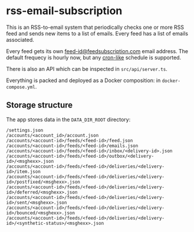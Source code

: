 # rss-email-subscription

This is an RSS-to-email system that periodically checks one or more RSS feed and sends new items to a list of emails. Every feed has a list of emails associated.

Every feed gets its own feed-id@feedsubscription.com email address. The default frequecy is hourly now, but any [cron-like][0] schedule is supported.

[0]: https://github.com/node-cron/node-cron#cron-syntax

There is also an API which can be inspected in `src/api/server.ts`.

Everything is packed and deployed as a Docker composition: in
`docker-compose.yml`.

## Storage structure

The app stores data in the `DATA_DIR_ROOT` directory:

```
/settings.json
/accounts/<account_id>/account.json
/accounts/<account-id>/feeds/<feed-id>/feed.json
/accounts/<account-id>/feeds/<feed-id>/emails.json
/accounts/<account-id>/feeds/<feed-id>/inbox/<delivery-id>.json
/accounts/<account-id>/feeds/<feed-id>/outbox/<delivery-id>/<msghexx>.json
/accounts/<account-id>/feeds/<feed-id>/deliveries/<delivery-id>/item.json
/accounts/<account-id>/feeds/<feed-id>/deliveries/<delivery-id>/postfixed/<msghexx>.json
/accounts/<account-id>/feeds/<feed-id>/deliveries/<delivery-id>/deferred/<msghexx>.json
/accounts/<account-id>/feeds/<feed-id>/deliveries/<delivery-id>/sent/<msghexx>.json
/accounts/<account-id>/feeds/<feed-id>/deliveries/<delivery-id>/bounced/<msghexx>.json
/accounts/<account-id>/feeds/<feed-id>/deliveries/<delivery-id>/<synthetic-status>/<msghexx>.json
```
